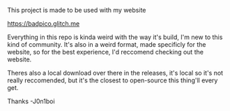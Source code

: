 This project is made to be used with my website

https://badpico.glitch.me

Everything in this repo is kinda weird with the way it's build, I'm new to this kind of community. It's also in a weird format, made specificly for the website, so for the best experience, I'd reccomend checking out the website.

Theres also a local download over there in the releases, it's local so it's not really reccomended, but it's the closest to open-source this thing'll every get.

Thanks
    -J0n1boi